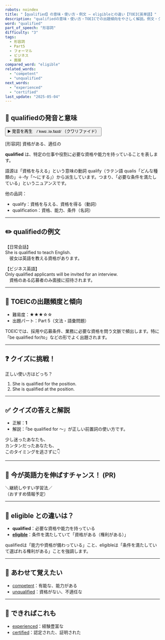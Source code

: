 ```yaml
---
robots: noindex
title: "【qualified】の意味・使い方・例文 ― eligibleとの違い【TOEIC英単語】"
description: "qualifiedの意味・使い方・TOEICでの出題傾向をやさしく解説。例文・クイズ付きでeligibleとの違いもわかりやすく学べます。"
word: "qualified"
part_of_speech: "形容詞"
difficulty: "3"
tags:
  - 形容詞
  - Part5
  - フォーマル
  - ビジネス
  - 面接
compared_word: "eligible"
related_words:
  - "competent"
  - "unqualified"
next_words:
  - "experienced"
  - "certified"
last_update: "2025-05-04"
---
```


## 🔰 qualifiedの発音と意味

<button class="play-audio" onclick="playTTS('qualified')">
  <span class="play-audio-main">
    ▶️ 発音を再生　/ˈkwɑː.lə.faɪd/
  </span>
  <span class="play-audio-sub">
    （クワリファイド）
  </span>
</button>

[形容詞] 資格がある、適任の

**qualified** は、特定の仕事や役割に必要な資格や能力を持っていることを表します。

語源は「資格を与える」という意味の動詞 qualify（ラテン語 qualis「どんな種類の」＋-fy「～にする」）から派生しています。つまり、「必要な条件を満たしている」というニュアンスです。

他の品詞：  
- qualify：資格を与える、資格を得る（動詞）
- qualification：資格、能力、条件（名詞）

---

## ✏️ qualifiedの例文

【日常会話】  
She is qualified to teach English.  
　彼女は英語を教える資格があります。

【ビジネス英語】  
Only qualified applicants will be invited for an interview.  
　資格のある応募者のみ面接に招待されます。

---

## 🎯 TOEICの出題頻度と傾向

- 難易度：★★★☆☆
- 出題パート：Part 5（文法・語彙問題）

TOEICでは、採用や応募条件、業務に必要な資格を問う文脈で頻出します。特に「be qualified for/to」などの形でよく出題されます。

---

## ❓ クイズに挑戦！

正しい使い方はどっち？

1. She is qualified for the position.  
2. She is qualified at the position.

---

## ✅ クイズの答えと解説

- 正解：**1**
- 解説：「be qualified for ～」が正しい前置詞の使い方です。

少し迷ったあなたも、  
カンタンだったあなたも、  
このタイミングを逃さずに👇️

---

## 🚀 今が英語力を伸ばすチャンス！ (PR)

<div class="info-center">
＼継続しやすい学習法／<br>  
（おすすめ情報予定）
</div>

---

## 🤔  eligible との違いは？

- **qualified**：必要な資格や能力を持っている
- **[eligible](/word/eligible/)**：条件を満たしていて「資格がある（権利がある）」

qualifiedは「能力や資格が備わっている」こと、eligibleは「条件を満たしていて選ばれる権利がある」ことを強調します。

---

## 🧩 あわせて覚えたい

- [competent](/word/competent/)：有能な、能力がある
- [unqualified](/word/unqualified/)：資格がない、不適任な

---

## 📖 できればこれも

- [experienced](/word/experienced/)：経験豊富な
- [certified](/word/certified/)：認定された、証明された

<!-- cvid: aid09_bid09 -->
